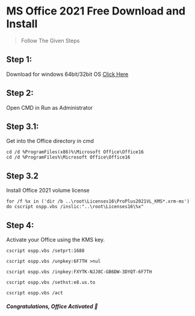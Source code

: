 # MS Office 2021 Free Download and Install
>Follow The Given Steps

## Step 1:
Download for windows 64bit/32bit OS [Click Here](https://officecdn.microsoft.com/db/492350f6-3a01-4f97-b9c0-c7c6ddf67d60/media/en-us/ProPlus2021Retail.img)

## Step 2:
Open CMD in Run as Administrator 

## Step 3.1:
Get into the Office directory in cmd
```
cd /d %ProgramFiles(x86)%\Microsoft Office\Office16
cd /d %ProgramFiles%\Microsoft Office\Office16
```

## Step 3.2
Install Office 2021 volume license
```
for /f %x in ('dir /b ..\root\Licenses16\ProPlus2021VL_KMS*.xrm-ms') do cscript ospp.vbs /inslic:"..\root\Licenses16\%x"
```

## Step 4:
Activate your Office using the KMS key.
```
cscript ospp.vbs /setprt:1688
```
```
cscript ospp.vbs /unpkey:6F7TH >nul
```
```
cscript ospp.vbs /inpkey:FXYTK-NJJ8C-GB6DW-3DYQT-6F7TH
```
```
cscript ospp.vbs /sethst:e8.us.to
```
```
cscript ospp.vbs /act
```

##### Congratulations, Office Activated 🥳
